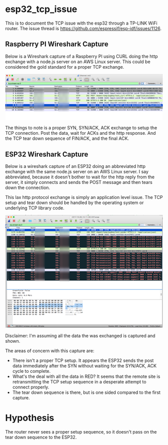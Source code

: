 # esp32_tcp_issue

This is to document the TCP issue with the esp32 through a TP-LINK WiFi router.  The issue thread is https://github.com/espressif/esp-idf/issues/1126.

## Raspberry PI Wireshark Capture

Below is a Wireshark capture of a Raspberry PI using CURL doing the http exchange with a node.js server on an AWS Linux server.  This could be considered the gold standard for a proper TCP exchange.

![Raspberry PI Capture](RaspberryPI_Capture.png)

The things to note is a proper SYN, SYN/ACK, ACK exchange to setup the TCP connection.  Post the data, wait for ACKs and the http response.  And the TCP tear down sequence of FIN/ACK, and the final ACK.

## ESP32 Wireshark Capture

Below is a wireshark capture of an ESP32 doing an abbreviated http exchange with the same node.js server on an AWS Linux server.  I say abbreviated, because it doesn't bother to wait for the http reply from the server, it simply connects and sends the POST message and then tears down the connection.

This lax http protocol exchange is simply an application level issue.  The TCP setup and tear down should be handled by the operating system or underlying TCP library code.

![ESP32 Capture](ESP32_capture.png)

Disclaimer: I'm assuming all the data the was exchanged is captured and shown.

The areas of concern with this capture are:

* There isn't a proper TCP setup.  It appears the ESP32 sends the post data immediately after the SYN without waiting for the SYN/ACK, ACK cycle to complete.
* What's the deal with all the data in RED?  It seems that the remote site is retransmitting the TCP setup sequence in a desperate attempt to connect properly.
* The tear down sequence is there, but is one sided compared to the first capture.

# Hypothesis

The router never sees a proper setup sequence, so it doesn't pass on the tear down sequence to the ESP32.

